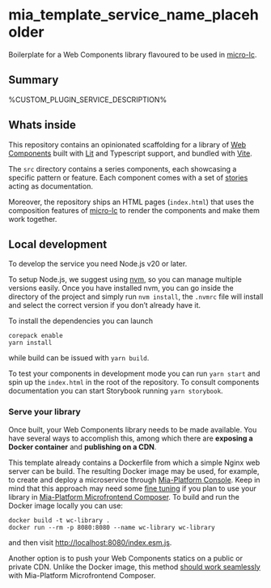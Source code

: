 # mia_template_service_name_placeholder

Boilerplate for a Web Components library flavoured to be used in [micro-lc](https://micro-lc.io/docs).

## Summary

%CUSTOM_PLUGIN_SERVICE_DESCRIPTION%

## Whats inside

This repository contains an opinionated scaffolding for a library of [Web Components](https://developer.mozilla.org/en-US/docs/Web/API/Web_components) built with [Lit](https://lit.dev/) and Typescript support, and bundled with [Vite](https://vitejs.dev/).

The `src` directory contains a series components, each showcasing a specific pattern or feature. Each component comes with a set of [stories](https://storybook.js.org/docs) acting as documentation.

Moreover, the repository ships an HTML pages (`index.html`) that uses the composition features of [micro-lc](https://micro-lc.io/api/composer-api) to render the components and make them work together.

## Local development

To develop the service you need Node.js v20 or later.

To setup Node.js, we suggest using [nvm](https://github.com/creationix/nvm), so you can manage multiple versions easily. Once you have installed nvm, you can go inside the directory of the project and simply run `nvm install`, the `.nvmrc` file will install and select the correct version if you don’t already have it.

To install the dependencies you can launch

```shell
corepack enable
yarn install
```

while build can be issued with `yarn build`.

To test your components in development mode you can run `yarn start` and spin up the `index.html` in the root of the repository. To consult components documentation you can start Storybook running `yarn storybook`.

### Serve your library

Once built, your Web Components library needs to be made available. You have several ways to accomplish this, among which there are **exposing a Docker container** and **publishing on a CDN**.

This template already contains a Dockerfile from which a simple Nginx web server can be build. The resulting Docker image may be used, for example, to create and deploy a microservice through [Mia-Platform Console](https://docs.mia-platform.eu/docs/console/tutorials/configure-marketplace-components/create-a-custom-microservice). Keep in mind that this approach may need some [fine tuning](https://docs.mia-platform.eu/docs/microfrontend-composer/external-components/overview#sourcing) if you plan to use your library in [Mia-Platform Microfrontend Composer](https://docs.mia-platform.eu/docs/microfrontend-composer/what-is). To build and run the Docker image locally you can use:

```shell
docker build -t wc-library .
docker run --rm -p 8080:8080 --name wc-library wc-library
```

and then visit <http://localhost:8080/index.esm.js>.

Another option is to push your Web Components statics on a public or private CDN. Unlike the Docker image, this method [should work seamlessly](https://docs.mia-platform.eu/docs/microfrontend-composer/external-components/overview#public-cdn) with Mia-Platform Microfrontend Composer.
